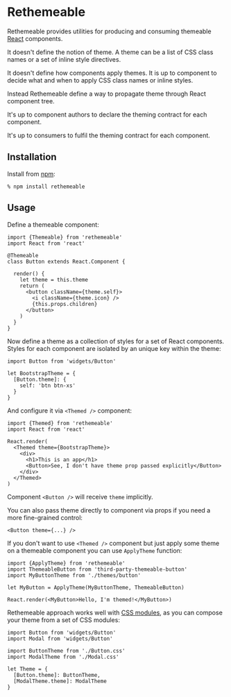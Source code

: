Rethemeable
===========

Rethemeable provides utilities for producing and consuming themeable [React][]
components.

It doesn't define the notion of theme. A theme can be a list of CSS class names
or a set of inline style directives.

It doesn't define how components apply themes. It is up to component to decide
what and when to apply CSS class names or inline styles.

Instead Rethemeable define a way to propagate theme through React component
tree.

It's up to component authors to declare the theming contract for each component.

It's up to consumers to fulfil the theming contract for each component.

Installation
------------

Install from [npm][]:

    % npm install rethemeable

Usage
-----

Define a themeable component:

    import {Themeable} from 'rethemeable'
    import React from 'react'

    @Themeable
    class Button extends React.Component {

      render() {
        let theme = this.theme
        return (
          <button className={theme.self}>
            <i className={theme.icon} />
            {this.props.children}
          </button>
        )
      }
    }

Now define a theme as a collection of styles for a set of React components.
Styles for each component are isolated by an unique key within the theme:

    import Button from 'widgets/Button'

    let BootstrapTheme = {
      [Button.theme]: {
        self: 'btn btn-xs'
      }
    }

And configure it via `<Themed />` component:

    import {Themed} from 'rethemeable'
    import React from 'react'

    React.render(
      <Themed theme={BootstrapTheme}>
        <div>
          <h1>This is an app</h1>
          <Button>See, I don't have theme prop passed explicitly</Button>
        </div>
      </Themed>
    )

Component `<Button />` will receive `theme` implicitly.

You can also pass theme directly to component via props if you need a more
fine-grained control:

    <Button theme={...} />

If you don't want to use `<Themed />` component but just apply some theme on a
themeable component you can use `ApplyTheme` function:

    import {ApplyTheme} from 'rethemeable'
    import ThemeableButton from 'third-party-themeable-button'
    import MyButtonTheme from './themes/button'

    let MyButton = ApplyTheme(MyButtonTheme, ThemeableButton)

    React.render(<MyButton>Hello, I'm themed!</MyButton>)

Rethemeable approach works well with [CSS modules][], as you can compose your
theme from a set of CSS modules:

    import Button from 'widgets/Button'
    import Modal from 'widgets/Button'

    import ButtonTheme from './Button.css'
    import ModalTheme from './Modal.css'

    let Theme = {
      [Button.theme]: ButtonTheme,
      [ModalTheme.theme]: ModalTheme
    }

[React]: http://reactjs.org
[npm]: http://npmjs.org
[CSS modules]: https://github.com/css-modules/css-modules

